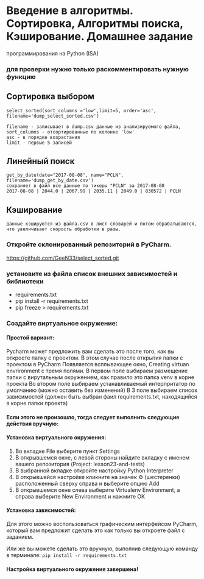 # Введение в алгоритмы. Сортировка, Алгоритмы поиска, Кэширование. Домашнее задание
программирования на Python (ISA)

### для проверки нужно только раскомментировать нужную функцию

## Сортировка выбором

    select_sorted(sort_columns ='low',limit=5, order='asc', filename='dump_select_sorted.csv')
    
    filename - записывает в dump.csv данные из анализируемого файла, 
    sort_columns - отсортированные по колонке 'low'
    asc - в порядке возрастания 
    limit - первые 5 записей

## Линейный поиск

    get_by_date(date="2017-08-08", name="PCLN", filename='dump_get_by_date.csv')
    сохраняет в файл все данные по тикеры "PCLN" за 2017-08-08
    2017-08-08 | 2044.0 | 2067.99 | 2035.11 | 2049.0 | 830572 | PCLN
   
## Кэширование

    данные кэшируются из файла.csv в лист словарей и потом обрабатываются,
    что увеличивает скорость обработки в разы.


### Откройте склонированный репозиторий в PyCharm.
https://github.com/GeeN33/select_sorted.git
### установите из файла список внешних зависимостей и библиотеки
- requirements.txt
- pip install -r requirements.txt
- pip freeze > requirements.txt

### Cоздайте виртуальное окружение:

#### Простой вариант:
Pycharm может предложить вам сделать это после того, как вы откроете папку с проектом.
В этом случае после открытия папки с проектом в PyCharm
Появляется всплывающее окно, Creating virtuan envrironment c тремя полями.
В первом поле выбираем размещение папки с вирутальным окружением, как правило это папка venv
в корне проекта
Во втором поле выбираем устанавливаемый интерпритатор по умолчанию (можно оставить без изменений)
В 3 поле выбираем список зависимостей (должен быть выбран фаил requirements.txt, находящийся в корне папки проекта)

#### Если этого не произошло, тогда следует выполнить следующие действия вручную:
#### Установка виртуального окружения:
1. Во вкладке File выберите пункт Settings
2. В открывшемся окне, с левой стороны найдите вкладку с именем
вашего репозитория (Project: lesson23-and-tests)
3. В выбранной вкладке откройте настройку Python Interpreter
4. В открывшейся настройке кликните на значек ⚙ (шестеренки) 
расположенный сверху справа и выберите опцию Add
5. В открывшемся окне слева выберите Virtualenv Environment, 
а справа выберите New Environment и нажмите ОК

#### Установка зависимостей:
Для этого можно воспользоваться графическим интерфейсом PyCharm,
который вам предложит сделать это как только вы откроете файл с заданием.

Или же вы можете сделать это вручную, выполнив следующую команду в терминале:
`pip install -r requirements.txt`

#### Настройка виртуального окружения завершена!







